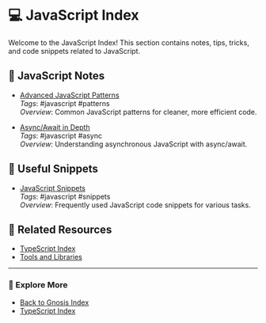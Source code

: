 # 💻 JavaScript Index

Welcome to the JavaScript Index! This section contains notes, tips, tricks, and code snippets related to JavaScript.

## 📑 JavaScript Notes

- [Advanced JavaScript Patterns](JavaScript/Advanced-JS-Patterns.md)  
  *Tags*: #javascript #patterns  
  *Overview*: Common JavaScript patterns for cleaner, more efficient code.

- [Async/Await in Depth](JavaScript/Async-Await-In-Depth.md)  
  *Tags*: #javascript #async  
  *Overview*: Understanding asynchronous JavaScript with async/await.

## 📜 Useful Snippets

- [JavaScript Snippets](JavaScript/JavaScript-Snippets.md)  
  *Tags*: #javascript #snippets  
  *Overview*: Frequently used JavaScript code snippets for various tasks.

## 🔗 Related Resources

- [TypeScript Index](../TypeScript/TypeScript-Index.md)
- [Tools and Libraries](../../Tools-and-Libraries/Tools-Index.md)

---

### 📂 Explore More

- [Back to Gnosis Index](../../../00-Index.md)
- [TypeScript Index](../TypeScript/TypeScript-Index.md)
